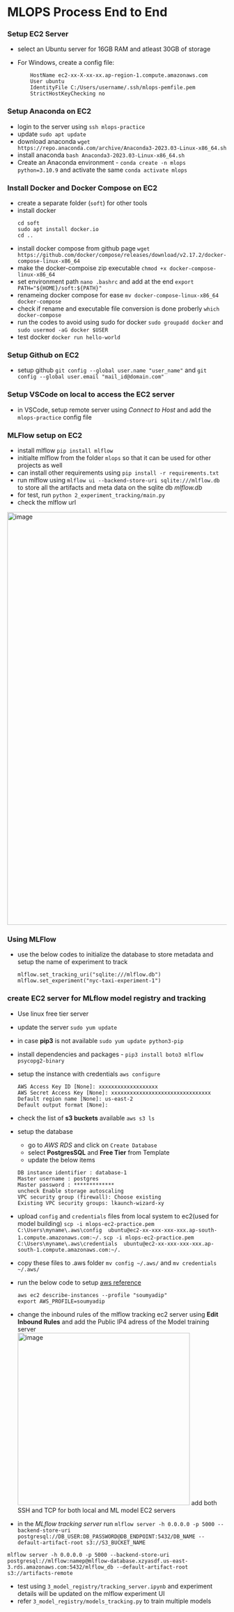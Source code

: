 # MLOPS Process End to End

### Setup EC2 Server
-   select an Ubuntu server for 16GB RAM and atleast 30GB of storage
-   For Windows, create a config file:

    ```Host mlops-practice
        HostName ec2-xx-X-xx-xx.ap-region-1.compute.amazonaws.com
        User ubuntu
        IdentityFile C:/Users/username/.ssh/mlops-pemfile.pem
        StrictHostKeyChecking no
    ```    

### Setup Anaconda on EC2
-   login to the server using ```ssh mlops-practice``` 
-   update ```sudo apt update```
-   download anaconda ```wget https://repo.anaconda.com/archive/Anaconda3-2023.03-Linux-x86_64.sh```
-   install anaconda ```bash Anaconda3-2023.03-Linux-x86_64.sh```
-   Create an Anaconda environment - ```conda create -n mlops python=3.10.9``` and activate the same ```conda activate mlops```

### Install Docker and Docker Compose on EC2
-   create a separate folder (```soft```) for other tools
-   install docker 
    ```
    cd soft
    sudo apt install docker.io
    cd ..
    ```
-   install docker compose from github page ```wget https://github.com/docker/compose/releases/download/v2.17.2/docker-compose-linux-x86_64```
-   make the docker-compoise zip executable ```chmod +x docker-compose-linux-x86_64```
-   set environment path ```nano .bashrc``` and add at the end ```export PATH="${HOME}/soft:${PATH}"```
-   renameing docker compose for ease ```mv docker-compose-linux-x86_64 docker-compose```
-   check if rename and executable file conversion is done proberly ```which docker-compose```
-   run the codes to avoid using sudo for docker ```sudo groupadd docker``` and ```sudo usermod -aG docker $USER```
-   test docker ```docker run hello-world```

### Setup Github on EC2
-   setup github ```git config --global user.name "user_name"``` and ```git config --global user.email "mail_id@domain.com"```

### Setup VSCode on local to access the EC2 server
-   in VSCode, setup remote server using *Connect to Host* and add the ```mlops-practice``` config file 

### MLFlow setup on EC2
-   install mlflow ```pip install mlflow```
-   initialte mlflow from the folder ```mlops``` so that it can be used for other projects as well
-   can install other requirements using ```pip install -r requirements.txt```
-   run mlflow using ```mlflow ui --backend-store-uri sqlite:///mlflow.db``` to store all the artifacts and meta data on the sqlite db *mlflow.db*
-   for test, run ```python 2_experiment_tracking/main.py```
-   check the mlflow url

<img width="946" alt="image" src="https://user-images.githubusercontent.com/13174586/231063714-d8934fc1-f83b-412b-8d4d-8de47f3b1626.png">

### Using MLFlow
-   use the below codes to initialize the database to store metadata and setup the name of experiment to track
    ```
    mlflow.set_tracking_uri("sqlite:///mlflow.db")
    mlflow.set_experiment("nyc-taxi-experiment-1")
    ```

### create EC2 server for MLflow model registry and tracking
-   Use linux free tier server
-   update the server ```sudo yum update```
-   in case **pip3** is not available ```sudo yum update python3-pip```
-   install dependencies and packages - ```pip3 install boto3 mlflow psycopg2-binary```
-   setup the instance with credentials ```aws configure```
    ```
    AWS Access Key ID [None]: xxxxxxxxxxxxxxxxxxx
    AWS Secret Access Key [None]: xxxxxxxxxxxxxxxxxxxxxxxxxxxxxxxx
    Default region name [None]: us-east-2
    Default output format [None]:
    ```

-   check the list of **s3 buckets** available ```aws s3 ls```

-   setup the database
    -   go to *AWS RDS* and click on `Create Database`
    -   select **PostgresSQL** and **Free Tier** from Template
    -   update the below items
    ```
    DB instance identifier : database-1
    Master username : postgres
    Master password : *************
    uncheck Enable storage autoscaling
    VPC security group (firewall): Choose existing
    Existing VPC security groups: lkaunch-wizard-xy
    ```
-   upload `config` and `credentials` files from local system to ec2(used for model building)
    `scp -i mlops-ec2-practice.pem C:\Users\myname\.aws\config  ubuntu@ec2-xx-xxx-xxx-xxx.ap-south-1.compute.amazonaws.com:~/.`
    `scp -i mlops-ec2-practice.pem C:\Users\myname\.aws\credentials  ubuntu@ec2-xx-xxx-xxx-xxx.ap-south-1.compute.amazonaws.com:~/.`
-   copy these files to .aws folder `mv config ~/.aws/` and `mv credentials ~/.aws/`
-   run the below code to setup [aws reference](https://docs.aws.amazon.com/cli/latest/userguide/cli-configure-files.html)
    ```
    aws ec2 describe-instances --profile "soumyadip"
    export AWS_PROFILE=soumyadip
    ```
-   change the inbound rules of the mlflow tracking ec2 server  using **Edit Inbound Rules** and add the Public IP4 adress of the Model training server  
    <img width="395" alt="image" src="https://user-images.githubusercontent.com/13174586/236794859-3653696d-f63e-42e5-ab38-662923a2c13d.png">
    add both SSH and TCP for both local and ML model EC2 servers

-   in the *MLflow tracking server* run `mlflow server -h 0.0.0.0 -p 5000 --backend-store-uri postgresql://DB_USER:DB_PASSWORD@DB_ENDPOINT:5432/DB_NAME --default-artifact-root s3://S3_BUCKET_NAME`

```
mlflow server -h 0.0.0.0 -p 5000 --backend-store-uri postgresql://mlflow:namep@mlflow-database.xzyasdf.us-east-3.rds.amazonaws.com:5432/mlflow_db --default-artifact-root s3://artifacts-remote
```
-   test using `3_model_registry/tracking_server.ipynb` and experiment details will be updated on the mlflow experiment UI
-   refer `3_model_registry/models_tracking.py` to train multiple models

